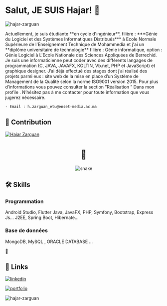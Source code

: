 
# Salut, JE SUIS Hajar! 👋
<p align="left"> <img src="https://komarev.com/ghpvc/?username=hajar-zarguan&label=Profile%20views&color=0e75b6&style=flat" alt="hajar-zarguan" /> </p>
Actuellement, je suis étudiante **en cycle d'ingénieur**, filière :
***Génie du Logiciel et des Systèmes Informatiques Distribués*** à Ecole Normale Supérieure de l'Enseignement Technique de Mohammedia et j'ai un **diplôme universitaire de technologie** filière : Génie informatique, option : Génie Logiciel à L'Ecole Nationale des Sciences Appliquées de Berrechid.
Je suis une informaticienne peut coder avec des différents langages de programmation (C, JAVA, JAVAFX, KOLTIN, Vb.net, PHP et JavaScript) et graphique designer.
J’ai déjà effectué des stages dont j’ai réalisé des projets parmi eux : site web de la mise en place d’un Système de Management de la Qualité selon la norme ISO9001 version 2015.
Pour plus d’informations vous pouvez consulter la section ”Réalisation ” Dans mon profile .
N’hésitez pas à me contacter pour toute information que vous jugerez nécessaire.

```bash
- Email : h.zarguan_etu@enset-media.ac.ma
```

## 🏃 Contribution 
[![Hajar Zarguan](https://activity-graph.herokuapp.com/graph?username=hajar-zarguan&theme=xcode)](https://git.io/khushi0321)

 <h1 align = 'Center'> 🐍 </h1>
<p align="center">
  <img src="https://github.com/akshitagupta15june/akshitagupta15june/blob/output/github-contribution-grid-snake.svg" alt="snake"></center>
</p>



## 🛠 Skills
### Programmation
 Android Studio, Flutter 
 Java, JavaFX, 
 PHP, Symfony, Bootstrap, Express Js...
 J2EE, Spring Boot, Hibernate...

### Base de données 
MongoDB, MySQL , ORACLE DATABASE ...

👀

## 🔗 Links
[![linkedin](https://img.shields.io/badge/linkedin-0A66C2?style=for-the-badge&logo=linkedin&logoColor=white)](https://www.linkedin.com/in/hajar1zarguan/)


[![portfolio](https://img.shields.io/badge/my_portfolio-000?style=for-the-badge&logo=ko-fi&logoColor=white)](https://hajar.com/)



<p><img align="center" src="https://github-readme-streak-stats.herokuapp.com/?user=hajar-zarguan&" alt="hajar-zarguan" /></p>

<!---
hajar-zarguan/hajar-zarguan is a ✨ special ✨ repository because its `README.md` (this file) appears on your GitHub profile.
You can click the Preview link to take a look at your changes.
--->
